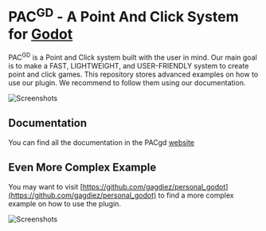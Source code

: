 # PAC<sup>GD</sup> - A Point And Click System for [Godot](https://godotengine.org/)

PAC<sup>GD</sup> is a Point and Click system built with the user in mind. Our main goal is to make a FAST, LIGHTWEIGHT, and USER-FRIENDLY system to create point and click games. This repository stores advanced examples on how to use our plugin. We recommend to follow them using our documentation.

![Screenshots](https://github.com/gagdiez/PACgd/blob/main/thumbnails/scene.png)


## Documentation
You can find all the documentation in the PACgd [website](https://gagdiez.github.io/PACgd/)

## Even More Complex Example
You may want to visit [https://github.com/gagdiez/personal_godot](https://github.com/gagdiez/personal_godot) to find a more complex example on how to use the plugin.

![Screenshots](https://github.com/gagdiez/personal_godot/blob/master/addons/screenshots.png)
